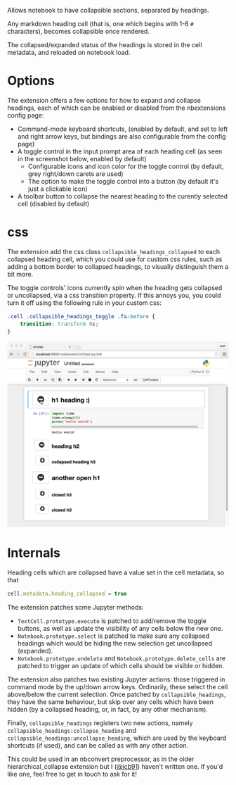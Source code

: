 Allows notebook to have collapsible sections, separated by headings.

Any markdown heading cell (that is, one which begins with 1-6 `#` characters),
becomes collapsible once rendered.

The collapsed/expanded status of the headings is stored in the cell metadata,
and reloaded on notebook load.


Options
=======

The extension offers a few options for how to expand and collapse headings,
each of which can be enabled or disabled from the nbextensions config page:

* Command-mode keyboard shortcuts, (enabled by default, and set to left and
  right arrow keys, but bindings are also configurable from the config page)
* A toggle control in the input prompt area of each heading cell (as seen in
  the screenshot below, enabled by default)
  * Configurable icons and icon color for the toggle control (by default, grey
    right/down carets are used)
  * The option to make the toggle control into a button (by default it's just a
    clickable icon)
* A toolbar button to collapse the nearest heading to the curently selected
  cell (disabled by default)


css
===

The extension add the css class `collapsible_headings_collapsed` to each
collapsed heading cell, which you could use for custom css rules, such as
adding a bottom border to collapsed headings, to visually distinguish them a
bit more.

The toggle controls' icons currently spin when the heading gets collapsed or
uncollapsed, via a css transition property. If this annoys you, you could turn
it off using the following rule in your custom css:

```css
.cell .collapsible_headings_toggle .fa:before {
	transition: transform 0s;
}
```

![screenshot](screenshot.png)


Internals
=========

Heading cells which are collapsed have a value set in the cell metadata, so
that

```javascript
cell.metadata.heading_collapsed = true
```

The extension patches some Jupyter methods:
* `TextCell.prototype.execute` is patched to add/remove the toggle buttons,
  as well as update the visibility of any cells below the new one.
* `Notebook.prototype.select` is patched to make sure any collapsed headings
  which would be hiding the new selection get uncollapsed (expanded).
* `Notebook.prototype.undelete` and `Notebook.prototype.delete_cells` are
  patched to trigger an update of which cells should be visible or hidden.

The extension also patches two existing Jupyter actions: those triggered in
command mode by the up/down arrow keys. Ordinarily, these select the cell
above/below the current selection. Once patched by `collapsible_headings`, they
have the same behaviour, but skip over any cells which have been hidden (by a
collapsed heading, or, in fact, by any other mechanism).

Finally, `collapsible_headings` registers two new actions, namely
`collapsible_headings:collapse_heading` and
`collapsible_headings:uncollapse_heading`, which are used by the keyboard
shortcuts (if used), and can be called as with any other action.

This could be used in an nbconvert preprocessor, as in the older
hierarchical_collapse extension but I
([@jcb91](https://github.com/jcb91)) haven't written one.
If you'd like one, feel free to get in touch to ask for it!

